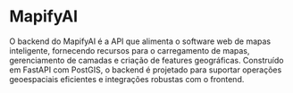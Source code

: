 # MapifyAI
O backend do MapifyAI é a API que alimenta o software web de mapas inteligente, fornecendo recursos para o carregamento de mapas, gerenciamento de camadas e criação de features geográficas. Construído em FastAPI com PostGIS, o backend é projetado para suportar operações geoespaciais eficientes e integrações robustas com o frontend.
